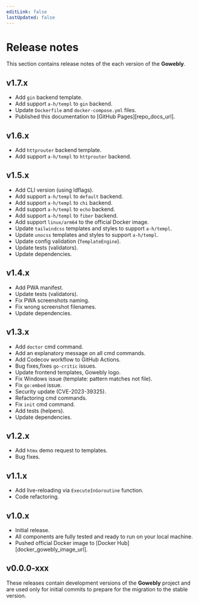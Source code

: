 ```yaml
---
editLink: false
lastUpdated: false
---
```


# Release notes

This section contains release notes of the each version of the **Gowebly**.

## v1.7.x <Badge type="tip" text="latest" />

- Add `gin` backend template.
- Add support `a-h/templ` to `gin` backend.
- Update `Dockerfile` and `docker-compose.yml` files.
- Published this documentation to [GitHub Pages][repo_docs_url].

## v1.6.x

- Add `httprouter` backend template.
- Add support `a-h/templ` to `httprouter` backend.

## v1.5.x

- Add CLI version (using ldflags).
- Add support `a-h/templ` to `default` backend.
- Add support `a-h/templ` to `chi` backend.
- Add support `a-h/templ` to `echo` backend.
- Add support `a-h/templ` to `fiber` backend.
- Add support `linux/arm64` to the official Docker image.
- Update `tailwindcss` templates and styles to support `a-h/templ`.
- Update `unocss` templates and styles to support `a-h/templ`.
- Update config validation (`TemplateEngine`).
- Update tests (validators).
- Update dependencies.

## v1.4.x

- Add PWA manifest.
- Update tests (validators).
- Fix PWA screenshots naming.
- Fix wrong screenshot filenames.
- Update dependencies.

## v1.3.x

- Add `doctor` cmd command.
- Add an explanatory message on all cmd commands.
- Add Codecov workflow to GitHub Actions.
- Bug fixes,fixes `go-critic` issues.
- Update frontend templates, Gowebly logo.
- Fix Windows issue (template: pattern matches not file).
- Fix `go:embed` issue.
- Security update (CVE-2023-39325).
- Refactoring cmd commands.
- Fix `init` cmd command.
- Add tests (helpers).
- Update dependencies.

## v1.2.x

- Add `htmx` demo request to templates.
- Bug fixes.

## v1.1.x

- Add live-reloading via `ExecuteInGoroutine` function.
- Code refactoring.

## v1.0.x

- Initial release.
- All components are fully tested and ready to run on your local machine.
- Pushed official Docker image to [Docker Hub][docker_gowebly_image_url].

## v0.0.0-xxx <Badge type="danger" text="not supported" />

These releases contain development versions of the **Gowebly** project and are used only for initial commits to prepare for the migration to the stable version.

<!--@include: ../parts/links.md-->